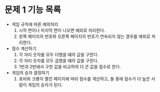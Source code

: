 # 문제 1 기능 목록

- 게임 규칙에 따른 예외처리
  1. 시작 면이나 마지막 면이 나오면 예외로 처리한다.
  2. 왼쪽 페이지의 번호와 오른쪽 페이지의 번호가 연속되지 않는 경우를 예외로 처리한다.
- 점수 계산하기
  1. 각 자리 숫자를 모두 더했을 떄의 값을 구한다.
  2. 각 자리 숫자를 모두 곱했을 떄의 값을 구한다.
  3. 1번과 2번에서 구한 값을 비교하여 더 큰 값을 점수로 한다.
- 게임의 승자 결정하기
  1. 포비와 크롱이 펼친 페이지에 따라 점수를 계산하고, 둘 중에 점수가 더 높은 사람이 게임의 승자가 된다.